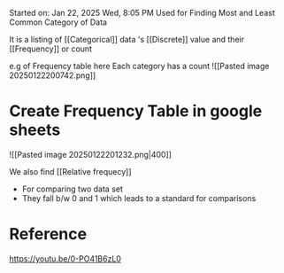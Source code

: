 
Started on:  Jan 22, 2025 Wed, 8:05 PM
Used for Finding Most and Least Common Category of Data

It is a listing of [[Categorical]] data 's [[Discrete]] value and their [[Frequency]] or count

e.g of Frequency table here Each category has a count 
![[Pasted image 20250122200742.png]]

# Create Frequency Table in google sheets

![[Pasted image 20250122201232.png|400]]

We also find [[Relative frequecy]] 
- For comparing two data set
- They fall b/w 0 and 1 which leads to a standard for comparisons





# Reference

https://youtu.be/0-PO41B6zL0